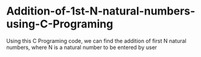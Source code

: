 # Addition-of-1st-N-natural-numbers-using-C-Programing
Using this C Programing code, we can find the addition of first N natural numbers, where N is a natural number to be entered by user
